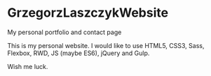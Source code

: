 # GrzegorzLaszczykWebsite
My personal portfolio and contact page

This is my personal website. I would like to use HTML5, CSS3, Sass, Flexbox, RWD, JS (maybe ES6), jQuery and Gulp.

Wish me luck.
